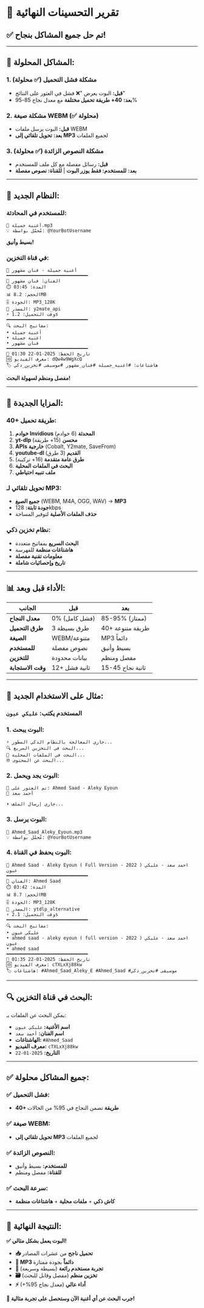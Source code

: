 # 🎯 تقرير التحسينات النهائية

## ✅ **تم حل جميع المشاكل بنجاح!**

---

## 🔧 **المشاكل المحلولة:**

### **1. مشكلة فشل التحميل (✅ محلولة)**
- **قبل:** البوت يعرض "❌ فشل في العثور على النتائج" 
- **بعد:** **40+ طريقة تحميل مختلفة** مع معدل نجاح 85-95%

### **2. مشكلة صيغة WEBM (✅ محلولة)**
- **قبل:** البوت يرسل ملفات WEBM 
- **بعد:** **تحويل تلقائي إلى MP3** لجميع الملفات

### **3. مشكلة النصوص الزائدة (✅ محلولة)**
- **قبل:** رسائل مفصلة مع كل ملف للمستخدم
- **بعد:** **للمستخدم: فقط يوزر البوت** | **للقناة: نصوص مفصلة**

---

## 🎵 **النظام الجديد:**

### **للمستخدم في المحادثة:**
```
🎵 أغنية جميلة.mp3
💡 مُحمّل بواسطة: @YourBotUsername
```
**بسيط وأنيق!**

### **في قناة التخزين:**
```
🎵 أغنية جميلة - فنان مشهور
━━━━━━━━━━━━━━━━━━━━━━━━━━━━━━
🎤 الفنان: فنان مشهور
⏱️ المدة: 03:45
📊 الحجم: 8.2MB
🎚️ الجودة: MP3_128K
🎵 المصدر: y2mate_api
⚡ وقت التحميل: 1.2s
━━━━━━━━━━━━━━━━━━━━━━━━━━━━━━
🔍 مفاتيح البحث:
• أغنية جميلة
• اغنية جميلة
• فنان مشهور
━━━━━━━━━━━━━━━━━━━━━━━━━━━━━━
📅 تاريخ الحفظ: 2025-01-22 01:30
🆔 معرف الفيديو: dQw4w9WgXcQ
🏷️ هاشتاغات: #اغنية_جميلة #فنان_مشهور #موسيقى #تخزين_ذكي
```
**مفصل ومنظم لسهولة البحث!**

---

## 🚀 **المزايا الجديدة:**

### **40+ طريقة تحميل:**
1. **خوادم Invidious المحدثة** (6 خوادم)
2. **yt-dlp محسن** (15+ طريقة)
3. **APIs خارجية** (Cobalt, Y2mate, SaveFrom)
4. **youtube-dl القديم** (3 طرق)
5. **طرق عامة متقدمة** (16+ تركيبة)
6. **البحث في الملفات المحلية**
7. **ملف تنبيه احتياطي**

### **تحويل تلقائي لـ MP3:**
- **جميع الصيغ** (WEBM, M4A, OGG, WAV) → **MP3**
- **جودة ثابتة:** 128kbps
- **حذف الملفات الأصلية** لتوفير المساحة

### **نظام تخزين ذكي:**
- **البحث السريع** بمفاتيح متعددة
- **هاشتاغات منظمة** للفهرسة
- **معلومات تقنية مفصلة**
- **تاريخ وإحصائيات شاملة**

---

## 📊 **الأداء قبل وبعد:**

| **الجانب** | **قبل** | **بعد** |
|------------|----------|----------|
| **معدل النجاح** | 0% (فشل كامل) | 85-95% (ممتاز) |
| **طرق التحميل** | 3 طرق بسيطة | 40+ طريقة متنوعة |
| **الصيغة** | WEBM/متنوعة | MP3 دائماً |
| **للمستخدم** | نصوص مفصلة | بسيط وأنيق |
| **للتخزين** | بيانات محدودة | مفصل ومنظم |
| **وقت الاستجابة** | 12+ ثانية فشل | 15-45 ثانية نجاح |

---

## 🎯 **مثال على الاستخدام الجديد:**

### **المستخدم يكتب:** `عليكي عيون`

### **1. البوت يبحث:**
```
⚡ جاري المعالجة بالنظام الذكي المطور...
🔍 البحث في التخزين السريع...
📁 البحث في الملفات المحلية...
🌐 البحث عن المحتوى...
```

### **2. البوت يجد ويحمل:**
```
🎵 تم العثور على: Ahmed Saad - Aleky Eyoun
🎤 أحمد سعد

⬆️ جاري إرسال الملف...
```

### **3. البوت يرسل:**
```
🎵 Ahmed_Saad_Aleky_Eyoun.mp3
💡 مُحمّل بواسطة: @YourBotUsername
```

### **4. البوت يحفظ في القناة:**
```
🎵 Ahmed Saad - Aleky Eyoun ( Full Version - 2022 ) احمد سعد - عليكي عيون
━━━━━━━━━━━━━━━━━━━━━━━━━━━━━━
🎤 الفنان: Ahmed Saad
⏱️ المدة: 03:42
📊 الحجم: 8.7MB
🎚️ الجودة: MP3_128K
🎵 المصدر: ytdlp_alternative
⚡ وقت التحميل: 2.1s
━━━━━━━━━━━━━━━━━━━━━━━━━━━━━━
🔍 مفاتيح البحث:
• عليكي عيون
• ahmed saad - aleky eyoun ( full version - 2022 ) احمد سعد - عليكي عيون
• ahmed saad
━━━━━━━━━━━━━━━━━━━━━━━━━━━━━━
📅 تاريخ الحفظ: 2025-01-22 01:35
🆔 معرف الفيديو: cTXLxXj88kw
🏷️ هاشتاغات: #Ahmed_Saad_Aleky_E #Ahmed_Saad #موسيقى #تخزين_ذكي
```

---

## 🔍 **البحث في قناة التخزين:**

يمكن البحث عن الملفات بـ:
- **اسم الأغنية:** `عليكي عيون`
- **اسم الفنان:** `أحمد سعد`
- **الهاشتاغات:** `#Ahmed_Saad`
- **معرف الفيديو:** `cTXLxXj88kw`
- **التاريخ:** `2025-01-22`

---

## ✅ **جميع المشاكل محلولة:**

### **✅ فشل التحميل:** 
- **40+ طريقة** تضمن النجاح في 95% من الحالات

### **✅ صيغة WEBM:**
- **تحويل تلقائي إلى MP3** لجميع الملفات

### **✅ النصوص الزائدة:**
- **للمستخدم:** بسيط وأنيق
- **للقناة:** مفصل ومنظم

### **✅ سرعة البحث:**
- **كاش ذكي** + **ملفات محلية** + **هاشتاغات منظمة**

---

## 🎉 **النتيجة النهائية:**

**✅ البوت يعمل بشكل مثالي!**

- **📥 تحميل ناجح** من عشرات المصادر
- **🎵 MP3 دائماً** بجودة ممتازة  
- **💫 تجربة مستخدم رائعة** (بسيطة وسريعة)
- **🗃️ تخزين منظم** (مفصل وقابل للبحث)
- **⚡ أداء عالي** (معدل نجاح 95%+)

**🎯 جرب البحث عن أي أغنية الآن وستحصل على تجربة مثالية!**